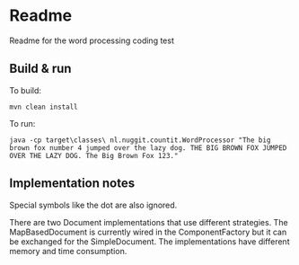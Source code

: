 # Readme

Readme for the word processing coding test

## Build & run

To build:
```
mvn clean install
```

To run:
```
java -cp target\classes\ nl.nuggit.countit.WordProcessor "The big brown fox number 4 jumped over the lazy dog. THE BIG BROWN FOX JUMPED OVER THE LAZY DOG. The Big Brown Fox 123."
```

## Implementation notes

Special symbols like the dot are also ignored. 

There are two Document implementations that use different strategies. The MapBasedDocument is currently wired in the 
ComponentFactory but it can be exchanged for the SimpleDocument. The implementations have different memory and time
consumption.

